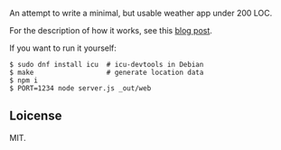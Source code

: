 An attempt to write a minimal, but usable weather app under 200 LOC.

For the description of how it works, see this
[blog post](https://sigwait.org/~alex/blog/2023/07/30/a-minimalistic-weather-app.html).

If you want to run it yourself:

~~~
$ sudo dnf install icu  # icu-devtools in Debian
$ make                  # generate location data
$ npm i
$ PORT=1234 node server.js _out/web
~~~

## Loicense

MIT.
